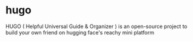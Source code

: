 # hugo

HUGO ( Helpful Universal Guide &amp; Organizer ) is an open-source project to build your own friend on
hugging face's reachy mini platform
